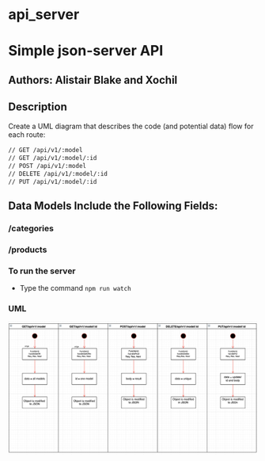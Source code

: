 # api_server
# Simple json-server API

## Authors: Alistair Blake and Xochil

## Description

Create a UML diagram that describes the code (and potential data) flow for each route:

```
// GET /api/v1/:model
// GET /api/v1/:model/:id
// POST /api/v1/:model
// DELETE /api/v1/:model/:id
// PUT /api/v1/:model/:id

```

## Data Models Include the Following Fields:


### /categories

  
### /products


### To run the server

* Type the command `npm run watch`

### UML
![diagram](/docs/assets/lab9.jpg)

